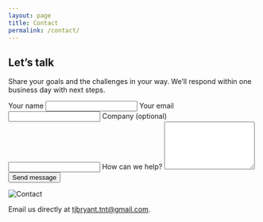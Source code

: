 ```yaml
---
layout: page
title: Contact
permalink: /contact/
---
```


<section class="section container">
  <div class="contact">
    <div class="contact-panel">
      <h2>Let’s talk</h2>
      <p class="muted">Share your goals and the challenges in your way. We’ll respond within one business day with next steps.</p>
      <div class="spacer"></div>
      <form action="https://formspree.io/f/your-form-id" method="POST" class="contact-form">
        <label>
          Your name
          <input type="text" name="name" required />
        </label>
        <label>
          Your email
          <input type="email" name="email" required />
        </label>
        <label>
          Company (optional)
          <input type="text" name="company" />
        </label>
        <label>
          How can we help?
          <textarea name="message" rows="6" required></textarea>
        </label>
        <button type="submit" class="btn btn-primary">Send message</button>
      </form>
    </div>
    <div class="media-image">
      <img alt="Contact" src="https://images.unsplash.com/photo-1529333166437-7750a6dd5a70?q=80&w=1600&auto=format&fit=crop" />
    </div>
  </div>
  <div class="spacer"></div>
  <p>Email us directly at <a href="mailto:tjbryant.tnt@gmail.com">tjbryant.tnt@gmail.com</a>.</p>
</section>
